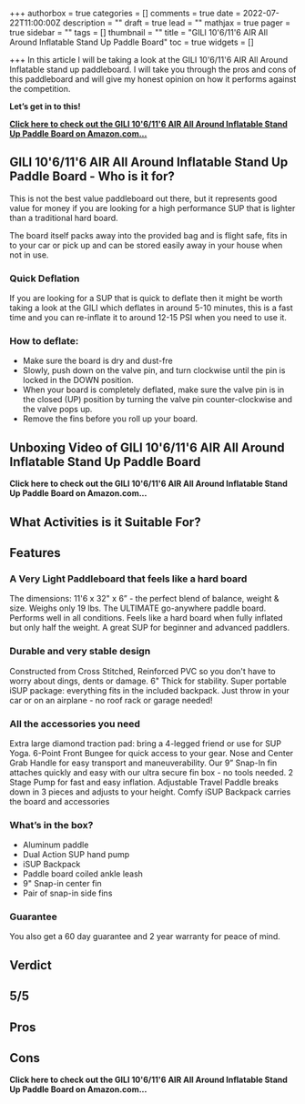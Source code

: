 +++
authorbox = true
categories = []
comments = true
date = 2022-07-22T11:00:00Z
description = ""
draft = true
lead = ""
mathjax = true
pager = true
sidebar = ""
tags = []
thumbnail = ""
title = "GILI 10'6/11'6 AIR All Around Inflatable Stand Up Paddle Board"
toc = true
widgets = []

+++
In this article I will be taking a look at the GILI 10'6/11'6 AIR All Around Inflatable stand up paddleboard. I will take you through the pros and cons of this paddleboard and will give my honest opinion on how it performs against the competition.

**Let’s get in to this!**

[**Click here to check out the GILI 10'6/11'6 AIR All Around Inflatable Stand Up Paddle Board on Amazon.com...**](#)

## GILI 10'6/11'6 AIR All Around Inflatable Stand Up Paddle Board - Who is it for?

This is not the best value paddleboard out there, but it represents good value for money if you are looking for a high performance SUP that is lighter than a traditional hard board.

The board itself packs away into the provided bag and is flight safe, fits in to your car or pick up and can be stored easily away in your house when not in use.

### Quick Deflation

If you are looking for a SUP that is quick to deflate then it might be worth taking a look at the GILI which deflates in around 5-10 minutes, this is a fast time and you can re-inflate it to around 12-15 PSI when you need to use it.

### How to deflate:

* Make sure the board is dry and dust-fre
* Slowly, push down on the valve pin, and turn clockwise until the pin is locked in the DOWN position.
* When your board is completely deflated, make sure the valve pin is in the closed (UP) position by turning the valve pin counter-clockwise and the valve pops up.
* Remove the fins before you roll up your board.

## Unboxing Video of GILI 10'6/11'6 AIR All Around Inflatable Stand Up Paddle Board

**Click here to check out the GILI 10'6/11'6 AIR All Around Inflatable Stand Up Paddle Board on Amazon.com...**

## What Activities is it Suitable For?

## Features

### A Very Light Paddleboard that feels like a hard board

The dimensions: 11'6 x 32" x 6” - the perfect blend of balance, weight & size. Weighs only 19 lbs. The ULTIMATE go-anywhere paddle board. Performs well in all conditions. Feels like a hard board when fully inflated but only half the weight. A great SUP for beginner and advanced paddlers.

### Durable and very stable design

 Constructed from Cross Stitched, Reinforced PVC so you don't have to worry about dings, dents or damage. 6" Thick for stability. Super portable iSUP package: everything fits in the included backpack. Just throw in your car or on an airplane - no roof rack or garage needed!

### All the accessories you need

Extra large diamond traction pad: bring a 4-legged friend or use for SUP Yoga. 6-Point Front Bungee for quick access to your gear. Nose and Center Grab Handle for easy transport and maneuverability. Our 9” Snap-In fin attaches quickly and easy with our ultra secure fin box - no tools needed. 2 Stage Pump for fast and easy inflation. Adjustable Travel Paddle breaks down in 3 pieces and adjusts to your height. Comfy iSUP Backpack carries the board and accessories

### What’s in the box?

* Aluminum paddle
* Dual Action SUP hand pump
* iSUP Backpack
* Paddle board coiled ankle leash
* 9" Snap-in center fin
* Pair of snap-in side fins

### Guarantee 

You also get a 60 day guarantee and 2 year warranty for peace of mind.

## Verdict

## 5/5

## Pros

## Cons

**Click here to check out the GILI 10'6/11'6 AIR All Around Inflatable Stand Up Paddle Board on Amazon.com...**